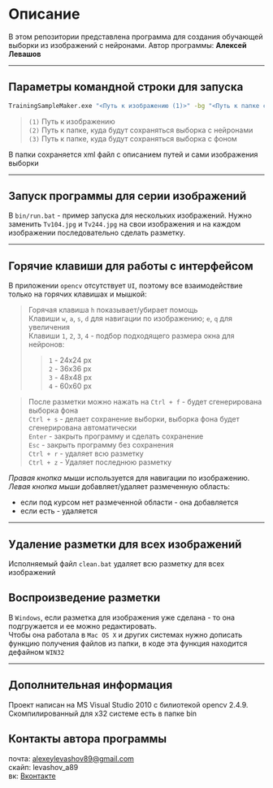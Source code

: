 # Описание

В этом репозитории представлена программа для создания обучающей выборки из изображений с нейронами. Автор программы: __Алексей Левашов__

---

## Параметры командной строки для запуска

```bash
TrainingSampleMaker.exe "<Путь к изображению (1)>" -bg "<Путь к папке с фоном (2)>" -fg "<Путь к папке с нейронами (3)>"
```

> `(1)` Путь к изображению  
> `(2)` Путь к папке, куда будут сохраняться выборка с нейронами  
> `(3)` Путь к папке, куда будут сохраняться выборка с фоном

В папки сохраняется xml файл с описанием путей и сами изображения выборки

---

## Запуск программы для серии изображений  


В `bin/run.bat` - пример запуска для нескольких изображений. Нужно заменить `Tv104.jpg` и `Tv244.jpg` на свои изображения и на каждом изображении последовательно сделать разметку.

---

## Горячие клавиши для работы с интерфейсом

В приложении `opencv` отсутствует `UI`, поэтому все взаимодействие только на горячих клавишах и мышкой:
>  Горячая клавиша `h` показывает/убирает помощь  
>  Клавиши `w`, `a`, `s`, `d` для навигации по изображению; `e`, `q` для увеличения  
>  Клавиши `1`, `2`, `3`, `4` - подбор подходящего размера окна для нейронов:  
>  >  `1` - 24x24 px  
>  >  `2` - 36x36 px  
>  >  `3` - 48x48 px  
>  >  `4` - 60x60 px

>  После разметки можно нажать на `Ctrl + f` - будет сгенерирована выборка фона  
>  `Ctrl + s` - делает сохранение выборки, выборка фона будет сгенерирована автоматически  
>  `Enter` - закрыть программу и сделать сохранение  
>  `Esc` - закрыть программу без сохранения  
>  `Ctrl + r` - удаляет всю разметку  
>   `Ctrl + z` - Удаляет последнюю разметку  

*Правая кнопка мыши* используется для навигации по изображению.  
*Левая кнопка мыши* добавляет/удаляет размеченную область:
  * eсли под курсом нет размеченной области - она добавляется
  * если есть - удаляется

---

## Удаление разметки для всех изображений 

Исполняемый файл `clean.bat` удаляет всю разметку для всех изображений

## Воспроизведение разметки

В `Windows`, если разметка для изображения уже сделана - то она подгружается и ее можно редактировать.  
Чтобы она работала в `Mac OS X` и других системах нужно дописать функцию получения файлов из папки, в коде эта функция находится дефайном `WIN32`

---

## Дополнительная информация

Проект написан на MS Visual Studio 2010 с билиотекой opencv 2.4.9. Скомпилированный для x32 системе есть в папке bin


## Контакты автора программы

почта: alexeylevashov89@gmail.com  
скайп: levashov_a89  
вк: [Вконтакте](http://vk.com/levashov_a89)  
